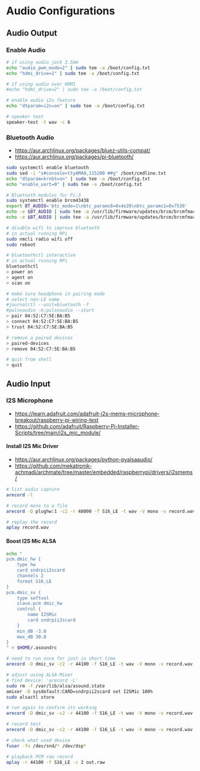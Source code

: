# Audio Configurations

## Audio Output

### Enable Audio

```sh
# if using audio jack 3.5mm
echo "audio_pwm_mode=2" | sudo tee -a /boot/config.txt
echo "hdmi_drive=1" | sudo tee -a /boot/config.txt

# if using audio over HDMI
#echo "hdmi_drive=2" | sudo tee -a /boot/config.txt

# enable audio i2s feature
echo "dtparam=i2s=on" | sudo tee -a /boot/config.txt
```

```sh
# speaker test
speaker-test -t wav -c 6
```

### Bluetooth Audio

- https://aur.archlinux.org/packages/bluez-utils-compat/
- https://aur.archlinux.org/packages/pi-bluetooth/

```sh
sudo systemctl enable bluetooth
sudo sed -i "s#console=ttyAMA0,115200 ##g" /boot/cmdline.txt
echo "dtparam=krnbt=on" | sudo tee -a /boot/config.txt
echo "enable_uart=0" | sudo tee -a /boot/config.txt

# Bluetooth modules for Pi-3
sudo systemctl enable brcm43438
export BT_AUDIO='btc_mode=1\nbtc_params8=0x4e20\nbtc_params1=0x7530'
echo -e $BT_AUDIO | sudo tee -a /usr/lib/firmware/updates/brcm/brcmfmac43430-sdio.txt
echo -e $BT_AUDIO | sudo tee -a /usr/lib/firmware/updates/brcm/brcmfmac43455-sdio.txt
```

```sh
# disable wifi to improve bluetooth
# in actual running RPi
sudo nmcli radio wifi off
sudo reboot
```

```sh
# bluetoothctl interactive
# in actual running RPi
bluetoothctl
> power on
> agent on
> scan on

# make sure headphone in pairing mode
# select non-LE name
#journalctl --unit=bluetooth -f
#pulseaudio -k;pulseaudio --start
> pair 04:52:C7:5E:BA:B5
> connect 04:52:C7:5E:BA:B5
> trust 04:52:C7:5E:BA:B5

# remove a paired devices
> paired-devices
> remove 04:52:C7:5E:BA:B5

# quit from shell
> quit
```

## Audio Input

### I2S Microphone

- https://learn.adafruit.com/adafruit-i2s-mems-microphone-breakout/raspberry-pi-wiring-test
- https://github.com/adafruit/Raspberry-Pi-Installer-Scripts/tree/main/i2s_mic_module/

#### Install I2S Mic Driver

- https://aur.archlinux.org/packages/python-pyalsaaudio/
- https://github.com/mekatronik-achmadi/archmate/tree/master/embedded/raspberrypi/drivers/i2smems/

```sh
# list audio capture
arecord -l

# record mono to a file
arecord -D plughw:1 -c2 -r 48000 -f S16_LE -t wav -V mono -v record.wav

# replay the record
aplay record.wav
```

#### Boost I2S Mic ALSA

```sh
echo "
pcm.dmic_hw {
    type hw
    card sndrpii2scard
    channels 2
    format S16_LE
}
pcm.dmic_sv {
    type softvol
    slave.pcm dmic_hw
    control {
        name I2SMic
        card sndrpii2scard
    }
    min_dB -3.0
    max_dB 30.0
}
" > $HOME/.asoundrc

# need to run once for just in short time
arecord -D dmic_sv -c2 -r 44100 -f S16_LE -t wav -V mono -v record.wav

# adjust using ALSA-Mixer
# find device: 'arecord -L'
sudo rm -f /var/lib/alsa/asound.state
amixer -D sysdefault:CARD=sndrpii2scard set I2SMic 100%
sudo alsactl store

# run again to confirm its working
arecord -D dmic_sv -c2 -r 44100 -f S16_LE -t wav -V mono -v record.wav
```

```sh
# record test
arecord -D dmic_sv -c2 -r 44100 -f S16_LE -t wav -V mono -v record.wav

# check what used device
fuser -fv /dev/snd/* /dev/dsp*

# playback PCM raw record
aplay -r 44100 -f S16_LE -c 2 out.raw
```
